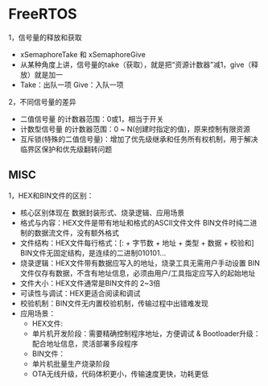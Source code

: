 # FreeRTOS

1，信号量的释放和获取

- xSemaphoreTake 和 xSemaphoreGive
- 从某种角度上讲，信号量的take（获取），就是把“资源计数器”减1，give（释放）就是加一
- Take：出队一项        Give：入队一项

2，不同信号量的差异

- 二值信号量 的计数器范围：0或1，相当于开关
- 计数型信号量 的计数器范围：0 ~ N(创建时指定的值)，原来控制有限资源
- 互斥锁(特殊的二值信号量)：增加了优先级继承和任务所有权机制，用于解决临界区保护和优先级翻转问题

## MISC

1，HEX和BIN文件的区别：

- 核心区别体现在 数据封装形式、烧录逻辑、应用场景
- 格式与内容：HEX文件是带有地址和格式的ASCII文件文件    BIN文件时纯二进制的数据流文件，没有额外格式
- 文件结构：HEX文件每行格式：[: + 字节数 + 地址 + 类型 + 数据 + 校验和]     BIN文件无固定结构，是连续的二进制010101...
- 烧录逻辑：HEX文件带有数据应写入的地址，烧录工具无需用户手动设置   BIN文件仅存有数据，不含有地址信息，必须由用户/工具指定应写入的起始地址
- 文件大小：HEX文件通常是BIN文件的 2~3倍
- 可读性与调试：HEX更适合阅读和调试
- 校验机制：BIN文件无内置校验机制，传输过程中出错难发现
- 应用场景：
  - HEX文件:
  - 单片机开发阶段：需要精确控制程序地址，方便调试 & Bootloader升级：配合地址信息，灵活部署多段程序
  - BIN文件：
  - 单片机批量生产烧录阶段
  - OTA无线升级，代码体积更小，传输速度更快，功耗更低
